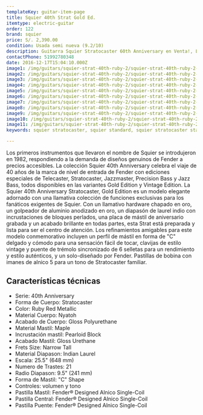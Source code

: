```yaml
---
templateKey: guitar-item-page
title: Squier 40th Strat Gold Ed.
itemtype: electric-guitar
order: 122
brand: squier
price: S/. 2,390.00
condition: Usada semi nueva (9.2/10)
description: Guitarra Squier Stratocaster 60th Anniversary en Venta!, Lima, Peru
contactPhone: 51992780348
date: 2016-12-17T15:04:10.000Z
image1: /img/guitars/squier-strat-40th-ruby-2/squier-strat-40th-ruby-2-01.jpg
image2: /img/guitars/squier-strat-40th-ruby-2/squier-strat-40th-ruby-2-02.jpg
image3: /img/guitars/squier-strat-40th-ruby-2/squier-strat-40th-ruby-2-03.jpg
image4: /img/guitars/squier-strat-40th-ruby-2/squier-strat-40th-ruby-2-04.jpg
image5: /img/guitars/squier-strat-40th-ruby-2/squier-strat-40th-ruby-2-05.jpg
image6: /img/guitars/squier-strat-40th-ruby-2/squier-strat-40th-ruby-2-06.jpg
image7: /img/guitars/squier-strat-40th-ruby-2/squier-strat-40th-ruby-2-07.jpg
image8: /img/guitars/squier-strat-40th-ruby-2/squier-strat-40th-ruby-2-08.jpg
image9: /img/guitars/squier-strat-40th-ruby-2/squier-strat-40th-ruby-2-09.jpg
image10: /img/guitars/squier-strat-40th-ruby-2/squier-strat-40th-ruby-2-10.jpg
image11: /img/guitars/squier-strat-40th-ruby-2/squier-strat-40th-ruby-2-11.jpg
keywords: squier stratocaster, squier standard, squier stratocaster standard

---
```

Los primeros instrumentos que llevaron el nombre de Squier se introdujeron en 1982, respondiendo a la demanda de diseños genuinos de Fender a precios accesibles. La colección Squier 40th Anniversary celebra el viaje de 40 años de la marca de nivel de entrada de Fender con ediciones especiales de Telecaster, Stratocaster, Jazzmaster, Precision Bass y Jazz Bass, todos disponibles en las variantes Gold Edition y Vintage Edition. La Squier 40th Anniversary Stratocaster, Gold Edition es un modelo elegante adornado con una llamativa colección de funciones exclusivas para los fanáticos exigentes de Squier. Con un llamativo hardware chapado en oro, un golpeador de aluminio anodizado en oro, un diapasón de laurel indio con incrustaciones de bloques perlados, una placa de mástil de aniversario grabada y un acabado brillante en todas partes, esta Strat está preparada y lista para ser el centro de atención. Los refinamientos amigables para este modelo conmemorativo incluyen un perfil de mástil en forma de "C" delgado y cómodo para una sensación fácil de tocar, clavijas de estilo vintage y puente de trémolo sincronizado de 6 selletas para un rendimiento y estilo auténticos, y un solo-diseñado por Fender. Pastillas de bobina con imanes de alnico 5 para un tono de Stratocaster familiar.

## Características técnicas

* Serie: 40th Anniversary
* Forma de Cuerpo: Stratocaster
* Color: Ruby Red Metallic
* Material Cuerpo: Nyatoh
* Acabado de Cuerpo: Gloss Polyurethane
* Material Mastil: Maple
* Incrustación mastil: Pearloid Block
* Acabado Mastil: Gloss Urethane
* Frets Size: Narrow Tall
* Material Diapason: Indian Laurel
* Escala: 25.5" (648 mm)
* Numero de Trastes: 21
* Radio Diapason: 9.5" (241 mm)
* Forma de Mastil: "C" Shape
* Controles: volumen y tono
* Pastilla Mastil: Fender® Designed Alnico Single-Coil
* Pastilla Central: Fender® Designed Alnico Single-Coil
* Pastilla Puente: Fender® Designed Alnico Single-Coil
